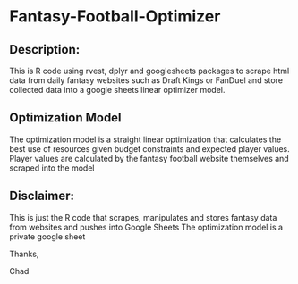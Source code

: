 # Fantasy-Football-Optimizer

## Description:
This is R code using rvest, dplyr and googlesheets packages to scrape html data from daily fantasy websites such as Draft Kings or FanDuel and store collected data into a google sheets linear optimizer model.

## Optimization Model
The optimization model is a straight linear optimization that calculates the best use of resources given budget constraints and expected player values. 
Player values are calculated by the fantasy football website themselves and scraped into the model

## Disclaimer:
This is just the R code that scrapes, manipulates and stores fantasy data from websites and pushes into Google Sheets
The optimization model is a private google sheet

Thanks,

Chad
